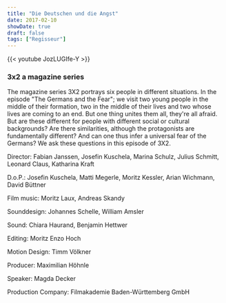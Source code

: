 ```yaml
---
title: "Die Deutschen und die Angst"
date: 2017-02-10
showDate: true
draft: false
tags: ["Regisseur"]
---
```

{{< youtube JozLUGIfe-Y >}}

### 3x2 a magazine series


The magazine series 3X2 portrays six people in different situations. In the episode "The Germans and the Fear"; we visit two young people in the middle of their formation, two in the middle of their lives and two whose lives are coming to an end. But one thing unites them all, they're all afraid. But are these different for people with different social or cultural backgrounds? Are there similarities, although the protagonists are fundamentally different? And can one thus infer a universal fear of the Germans? We ask these questions in this episode of 3X2. 


Director: Fabian Janssen, Josefin Kuschela, Marina Schulz, Julius Schmitt, Leonard Claus, Katharina Kraft

D.o.P.: Josefin Kuschela, Matti Megerle, Moritz Kessler, Arian Wichmann, David Büttner

Film music: Moritz Laux, Andreas Skandy 

Sounddesign: Johannes Schelle, William Amsler 

Sound: Chiara Haurand, Benjamin Hettwer 

Editing: Moritz Enzo Hoch 

Motion Design: Timm Völkner 

Producer: Maximilian Höhnle 

Speaker: Magda Decker 

Production Company: Filmakademie Baden-Württemberg GmbH
